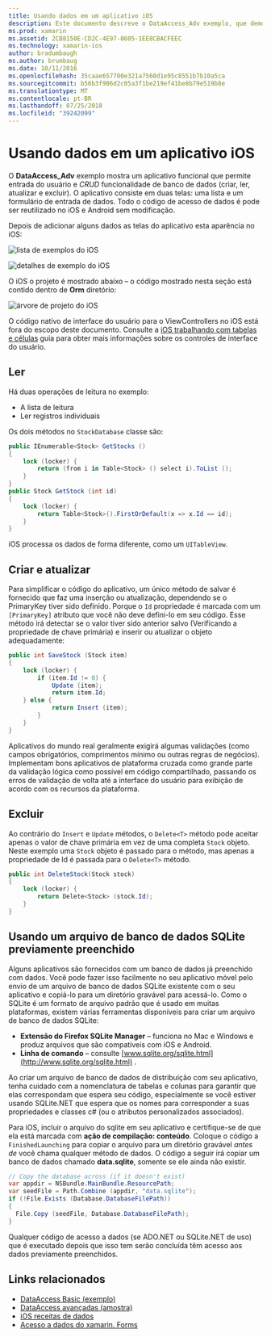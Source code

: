 ```yaml
---
title: Usando dados em um aplicativo iOS
description: Este documento descreve o DataAccess_Adv exemplo, que demonstra como coletar entrada do usuário e executar a criar, ler, atualizar e excluir (CRUD) operações de banco de dados em um aplicativo xamarin. IOS.
ms.prod: xamarin
ms.assetid: 2CB8150E-CD2C-4E97-8605-1EE8CBACFEEC
ms.technology: xamarin-ios
author: bradumbaugh
ms.author: brumbaug
ms.date: 10/11/2016
ms.openlocfilehash: 35caae657700e321a7560d1e95c8551b7b10a5ca
ms.sourcegitcommit: b56b3f906d2c05a3f1be219ef41be8b79e519b8e
ms.translationtype: MT
ms.contentlocale: pt-BR
ms.lasthandoff: 07/25/2018
ms.locfileid: "39242099"
---
```

# <a name="using-data-in-an-ios-app"></a>Usando dados em um aplicativo iOS

O **DataAccess_Adv** exemplo mostra um aplicativo funcional que permite entrada do usuário e *CRUD* funcionalidade de banco de dados (criar, ler, atualizar e excluir). O aplicativo consiste em duas telas: uma lista e um formulário de entrada de dados. Todo o código de acesso de dados é pode ser reutilizado no iOS e Android sem modificação.

Depois de adicionar alguns dados as telas do aplicativo esta aparência no iOS:

 ![](using-data-in-an-app-images/image9.png "lista de exemplos do iOS")

 ![](using-data-in-an-app-images/image10.png "detalhes de exemplo do iOS")

O iOS o projeto é mostrado abaixo – o código mostrado nesta seção está contido dentro de **Orm** diretório:

 ![](using-data-in-an-app-images/image13.png "árvore de projeto do iOS")

O código nativo de interface do usuário para o ViewControllers no iOS está fora do escopo deste documento.
Consulte a [iOS trabalhando com tabelas e células](~/ios/user-interface/controls/tables/index.md) guia para obter mais informações sobre os controles de interface do usuário.

## <a name="read"></a>Ler

Há duas operações de leitura no exemplo:

-  A lista de leitura
-  Ler registros individuais


Os dois métodos no `StockDatabase` classe são:

```csharp
public IEnumerable<Stock> GetStocks ()
{
    lock (locker) {
        return (from i in Table<Stock> () select i).ToList ();
    }
}
public Stock GetStock (int id)
{
    lock (locker) {
        return Table<Stock>().FirstOrDefault(x => x.Id == id);
    }
}
```

iOS processa os dados de forma diferente, como um `UITableView`.

## <a name="create-and-update"></a>Criar e atualizar

Para simplificar o código do aplicativo, um único método de salvar é fornecido que faz uma inserção ou atualização, dependendo se o PrimaryKey tiver sido definido. Porque o `Id` propriedade é marcada com um `[PrimaryKey]` atributo que você não deve defini-lo em seu código.
Esse método irá detectar se o valor tiver sido anterior salvo (Verificando a propriedade de chave primária) e inserir ou atualizar o objeto adequadamente:

```csharp
public int SaveStock (Stock item)
{
    lock (locker) {
        if (item.Id != 0) {
            Update (item);
            return item.Id;
    } else {
            return Insert (item);
        }
    }
}
```



Aplicativos do mundo real geralmente exigirá algumas validações (como campos obrigatórios, comprimentos mínimo ou outras regras de negócios).
Implementam bons aplicativos de plataforma cruzada como grande parte da validação lógica como possível em código compartilhado, passando os erros de validação de volta até a interface do usuário para exibição de acordo com os recursos da plataforma.

## <a name="delete"></a>Excluir

Ao contrário do `Insert` e `Update` métodos, o `Delete<T>` método pode aceitar apenas o valor de chave primária em vez de uma completa `Stock` objeto.
Neste exemplo uma `Stock` objeto é passado para o método, mas apenas a propriedade de Id é passada para o `Delete<T>` método.

```csharp
public int DeleteStock(Stock stock)
{
    lock (locker) {
        return Delete<Stock> (stock.Id);
    }
}
```

## <a name="using-a-pre-populated-sqlite-database-file"></a>Usando um arquivo de banco de dados SQLite previamente preenchido

Alguns aplicativos são fornecidos com um banco de dados já preenchido com dados.
Você pode fazer isso facilmente no seu aplicativo móvel pelo envio de um arquivo de banco de dados SQLite existente com o seu aplicativo e copiá-lo para um diretório gravável para acessá-lo. Como o SQLite é um formato de arquivo padrão que é usado em muitas plataformas, existem várias ferramentas disponíveis para criar um arquivo de banco de dados SQLite:

-  **Extensão do Firefox SQLite Manager** – funciona no Mac e Windows e produz arquivos que são compatíveis com iOS e Android.
-  **Linha de comando** – consulte [www.sqlite.org/sqlite.html](http://www.sqlite.org/sqlite.html) .


Ao criar um arquivo de banco de dados de distribuição com seu aplicativo, tenha cuidado com a nomenclatura de tabelas e colunas para garantir que elas correspondam que espera seu código, especialmente se você estiver usando SQLite.NET que espera que os nomes para corresponder a suas propriedades e classes c# (ou o atributos personalizados associados).

Para iOS, incluir o arquivo do sqlite em seu aplicativo e certifique-se de que ela está marcada com **ação de compilação: conteúdo**. Coloque o código a `FinishedLaunching` para copiar o arquivo para um diretório gravável *antes de* você chama qualquer método de dados. O código a seguir irá copiar um banco de dados chamado **data.sqlite**, somente se ele ainda não existir.

```csharp
// Copy the database across (if it doesn't exist)
var appdir = NSBundle.MainBundle.ResourcePath;
var seedFile = Path.Combine (appdir, "data.sqlite");
if (!File.Exists (Database.DatabaseFilePath))
{
  File.Copy (seedFile, Database.DatabaseFilePath);
}
```

Qualquer código de acesso a dados (se ADO.NET ou SQLite.NET de uso) que é executado depois que isso tem serão concluída têm acesso aos dados previamente preenchidos.


## <a name="related-links"></a>Links relacionados

- [DataAccess Basic (exemplo)](https://github.com/xamarin/mobile-samples/tree/master/DataAccess/Basic)
- [DataAccess avançadas (amostra)](https://github.com/xamarin/mobile-samples/tree/master/DataAccess/Advanced)
- [iOS receitas de dados](https://github.com/xamarin/recipes/tree/master/Recipes/ios/data/sqlite)
- [Acesso a dados do xamarin. Forms](~/xamarin-forms/app-fundamentals/databases.md)
